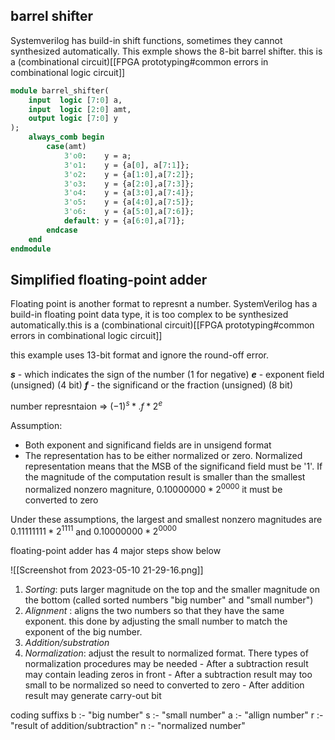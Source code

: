 ## barrel shifter

Systemverilog has build-in shift functions, sometimes they cannot synthesized automatically. This exmple shows the 8-bit barrel shifter. this is a (combinational circuit)[[FPGA prototyping#common errors in combinational logic circuit]]

```systemverilog
module barrel_shifter(
	input  logic [7:0] a,
	input  logic [2:0] amt,
	output logic [7:0] y
);
	always_comb begin
		case(amt)
			3'o0:    y = a;
			3'o1:    y = {a[0], a[7:1]};
			3'o2:    y = {a[1:0],a[7:2]};
			3'o3:    y = {a[2:0],a[7:3]};
			3'o4:    y = {a[3:0],a[7:4]};
			3'o5:    y = {a[4:0],a[7:5]};
			3'o6:    y = {a[5:0],a[7:6]};
			default: y = {a[6:0],a[7]};
		endcase
	end
endmodule
```

## Simplified floating-point adder

Floating point is another format to represnt a number. SystemVerilog has a build-in floating point data type, it is too complex to be synthesized automatically.this is a (combinational circuit)[[FPGA prototyping#common errors in combinational logic circuit]]

this example uses 13-bit format and ignore the round-off error.

___s___ - which indicates the sign of the number (1 for negative)
___e___ - exponent field (unsigned) (4 bit)
___f___ -  the significand or the fraction (unsigned) (8 bit)

number represntaion =>  $(-1)^s*.f*2^e$

Assumption:
- Both exponent and significand fields are in unsigend format
- The representation has to be either normalized or zero. Normalized representation means that the MSB of the significand field must be '1'. If the magnitude of the computation result is smaller than the smallest normalized nonzero magniture, $0.10000000*2^0000$ it must be converted to zero

Under these assumptions, the largest and smallest nonzero magnitudes are $0.11111111*2^{1111}$ and $0.10000000*2^{0000}$

floating-point adder has 4 major steps show below

![[Screenshot from 2023-05-10 21-29-16.png]]

1. _Sorting_: puts larger magnitude on the top and the smaller magnitude on the bottom (called sorted numbers "big number" and "small number")
2. _Alignment_ : aligns the two numbers so that they have the same exponent. this done by adjusting the small number to match the exponent of the big number.
3. _Addition/substration_
4. _Normalization_: adjust the result to normalized format. There types of normalization procedures may be needed
			- After a subtraction result may contain leading zeros in front
			- After a subtraction result may too small to be normalized so need to converted to zero
			- After addition result may generate carry-out bit

coding suffixs 
b :- "big number"
s :- "small number"
a :- "allign number"
r :- "result of addition/subtraction"
n :- "normalized number"

